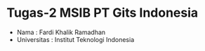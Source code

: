 # Tugas-2 MSIB PT Gits Indonesia
- Nama : Fardi Khalik Ramadhan
- Universitas : Institut Teknologi Indonesia

